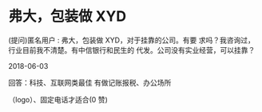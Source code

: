 # 弗大，包装做 XYD

(提问)匿名用户 : 弗大，包装做 XYD，对于挂靠的公司。有要 求吗？我咨询过，行业目前我不清楚。有中信银行和民生的 代发。公司没有实业经营，可以挂靠？

2018-06-03

回答：科技、互联网类最佳 有做记账报税、办公场所

（logo）、固定电话才适合(0 赞)